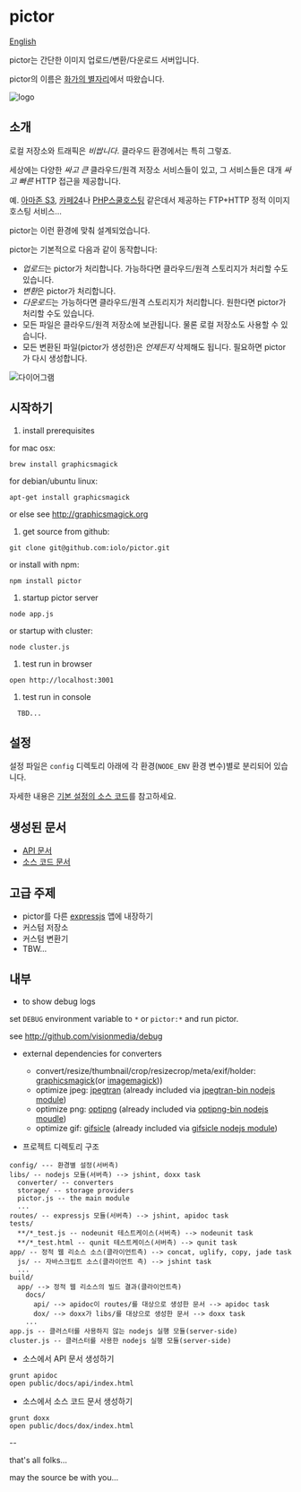 pictor
======

[English](README.md)

pictor는 간단한 이미지 업로드/변환/다운로드 서버입니다.

pictor의 이름은 [화가의 별자리](http://en.wikipedia.org/wiki/Pictor)에서 따왔습니다.

![logo](../master/app/img/pictor.jpg?raw=true)

소개
----

로컬 저장소와 트래픽은 *비쌉니다*. 클라우드 환경에서는 특히 그렇죠.

세상에는 다양한 *싸고* *큰* 클라우드/원격 저장소 서비스들이 있고,
그 서비스들은 대개 *싸고* *빠른* HTTP 접근을 제공합니다.

예. [아마존 S3](http://aws.amazon.com/s3), [카페24](http://cafe24.com)나 [PHP스쿨호스팅](http://phps.kr) 같은데서 제공하는 FTP+HTTP 정적 이미지 호스팅 서비스...

pictor는 이런 환경에 맞춰 설계되었습니다.

pictor는 기본적으로 다음과 같이 동작합니다:

- *업로드*는 pictor가 처리합니다. 가능하다면 클라우드/원격 스토리지가 처리할 수도 있습니다.
- *변환*은 pictor가 처리합니다.
- *다운로드*는 가능하다면 클라우드/원격 스토리지가 처리합니다. 원한다면 pictor가 처리할 수도 있습니다.
- 모든 파일은 클라우드/원격 저장소에 보관됩니다. 물론 로컬 저장소도 사용할 수 있습니다.
- 모든 변환된 파일(pictor가 생성한)은 *언제든지* 삭제해도 됩니다. 필요하면 pictor가 다시 생성합니다.

![다이어그램](../master/app/img/how_pictor_works/pictor.png?raw=true)

시작하기
-------

1. install prerequisites

  for mac osx:
  ```
  brew install graphicsmagick
  ```
  for debian/ubuntu linux:
  ```
  apt-get install graphicsmagick
  ```
  or else see http://graphicsmagick.org

1. get source from github:

  ```
  git clone git@github.com:iolo/pictor.git
  ```
  
  or install with npm:
  
  ```
  npm install pictor
  ```
  
1. startup pictor server

  ```
  node app.js
  ```

  or startup with cluster:

  ```
  node cluster.js
  ```

1. test run in browser

  ```
  open http://localhost:3001
  ```
  
1. test run in console

  ```
	TBD...
  ```

설정
----

설정 파일은 `config` 디렉토리 아래에 각 환경(`NODE_ENV` 환경 변수)별로 분리되어 있습니다.

자세한 내용은 [기본 설정의 소스 코드](../master/config/defaults.js)를 참고하세요.

생성된 문서
----------

* [API 문서](http://pictor.iolo.kr/docs/api/)
* [소스 코드 문서](http://pictor.iolo.kr/docs/dox/)

고급 주제
--------

* pictor를 다른 [expressjs](http://expressjs.com) 앱에 내장하기
* 커스텀 저장소
* 커스텀 변환기
* TBW...

내부
----

* to show debug logs

set `DEBUG` environment variable to `*` or `pictor:*` and run pictor.

see http://github.com/visionmedia/debug

* external dependencies for converters
  * convert/resize/thumbnail/crop/resizecrop/meta/exif/holder: [graphicsmagick](http://graphicsmagick.org)(or [imagemagick](http://imagemagick.org)))
  * optimize jpeg: [jpegtran](http://jpegclub.org/jpegtran/) (already included via [jpegtran-bin nodejs module](https://github.com/yeoman/node-jpegtran-bin))
  * optimize png: [optipng](http://optipng.sourceforge.net) (already included via [optipng-bin nodejs moudle](https://github.com/yeoman/node-optipng-bin))
  * optimize gif: [gifsicle](http://www.lcdf.org/gifsicle/) (already included via [gifsicle nodejs module](https://github.com/yeoman/node-gifsicle))

* 프로젝트 디렉토리 구조

```
config/ --- 환경별 설정(서버측)
libs/ -- nodejs 모듈(서버측) --> jshint, doxx task
  converter/ -- converters
  storage/ -- storage providers
  pictor.js -- the main module
  ...
routes/ -- expressjs 모듈(서버측) --> jshint, apidoc task
tests/
  **/*_test.js -- nodeunit 테스트케이스(서버측) --> nodeunit task
  **/*_test.html -- qunit 테스트케이스(서버측) --> qunit task
app/ -- 정적 웹 리소스 소스(클라이언트측) --> concat, uglify, copy, jade task
  js/ -- 자바스크립트 소스(클라이언트 측) --> jshint task
  ...
build/
  app/ --> 정적 웹 리소스의 빌드 결과(클라이언트측)
    docs/
      api/ --> apidoc이 routes/를 대상으로 생성한 문서 --> apidoc task
      dox/ --> doxx가 libs/를 대상으로 생성한 문서 --> doxx task
    ...
app.js -- 클러스터를 사용하지 않는 nodejs 실행 모듈(server-side)
cluster.js -- 클러스터를 사용한 nodejs 실행 모듈(server-side)
```

* 소스에서 API 문서 생성하기

```
grunt apidoc
open public/docs/api/index.html
```

* 소스에서 소스 코드 문서 생성하기

```
grunt doxx
open public/docs/dox/index.html
```

--

that's all folks...

may the source be with you...
